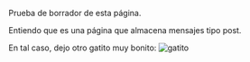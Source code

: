 Prueba de borrador de esta página. 

Entiendo que es una página que almacena mensajes tipo post. 

En tal caso, dejo otro gatito muy bonito:
![gatito](https://estaticos.muyinteresante.es/media/cache/1140x_thumb/uploads/images/gallery/5a659c6f5bafe8074be92846/gatito-blanco-negro_0.jpg)
